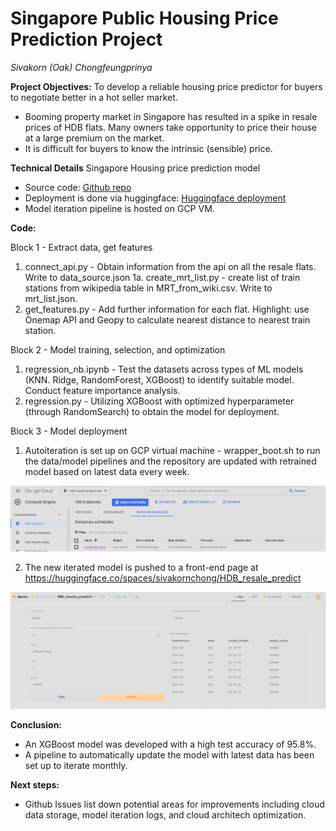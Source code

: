 # Singapore Public Housing Price Prediction Project
_Sivakorn (Oak) Chongfeungprinya_

**Project Objectives:**
To develop a reliable housing price predictor for buyers to negotiate better in a hot seller market. 
-	Booming property market in Singapore has resulted in a spike in resale prices of HDB flats. Many owners take opportunity to price their house at a large premium on the market.
-	It is difficult for buyers to know the intrinsic (sensible) price.

**Technical Details**
Singapore Housing price prediction model
- Source code: <a href="https://github.com/sivakornchong/hdb_project">Github repo</a>
- Deployment is done via huggingface: <a href="https://huggingface.co/spaces/sivakornchong/HDB_resale_predict">Huggingface deployment</a>
- Model iteration pipeline is hosted on GCP VM.   

**Code:**

Block 1 - Extract data, get features 

1. connect_api.py - Obtain information from the api on all the resale flats. Write to data_source.json
   1a. create_mrt_list.py - create list of train stations from wikipedia table in MRT_from_wiki.csv. Write to mrt_list.json.
2. get_features.py - Add further information for each flat. Highlight: use Onemap API and Geopy to calculate nearest distance 
    to nearest train station.

Block 2 - Model training, selection, and optimization

1. regression_nb.ipynb - Test the datasets across types of ML models (KNN. Ridge, RandomForest, XGBoost) to identify suitable 
    model. Conduct feature importance analysis. 
2. regression.py - Utilizing XGBoost with optimized hyperparameter (through RandomSearch) to obtain the model for deployment.

Block 3 - Model deployment

1. Autoiteration is set up on GCP virtual machine - wrapper_boot.sh to run the data/model pipelines and the repository are updated with retrained model based on latest data every week. 

![VM autoiteration](https://github.com/sivakornchong/hdb_project/blob/main/imgs/GCP_schedule.png)

2. The new iterated model is pushed to a front-end page at https://huggingface.co/spaces/sivakornchong/HDB_resale_predict 

![HuggingFace Deployment](https://github.com/sivakornchong/hdb_project/blob/main/imgs/deployed_img.png)


**Conclusion:**
-	An XGBoost model was developed with a high test accuracy of 95.8%. 
-	A pipeline to automatically update the model with latest data has been set up to iterate monthly. 

**Next steps:**
-    Github Issues list down potential areas for improvements including cloud data storage, model iteration logs, and cloud architech optimization. 

